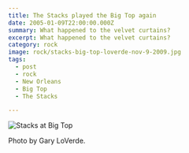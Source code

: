 ```yaml
---
title: The Stacks played the Big Top again
date: 2005-01-09T22:00:00.000Z
summary: What happened to the velvet curtains?
excerpt: What happened to the velvet curtains?
category: rock
image: rock/stacks-big-top-loverde-nov-9-2009.jpg
tags:
  - post
  - rock
  - New Orleans
  - Big Top
  - The Stacks

---
```


![Stacks at Big Top](/static/img/rock/stacks-big-top-loverde-nov-9-2009.jpg "Stacks at Big Top")

<figcaption>Photo by Gary LoVerde.</figcaption>